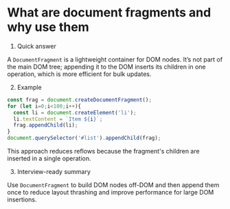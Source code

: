 # What are document fragments and why use them

1. Quick answer

A `DocumentFragment` is a lightweight container for DOM nodes. It’s not part of the main DOM tree; appending it to the DOM inserts its children in one operation, which is more efficient for bulk updates.

2. Example

```js
const frag = document.createDocumentFragment();
for (let i=0;i<100;i++){
  const li = document.createElement('li');
  li.textContent = `Item ${i}`;
  frag.appendChild(li);
}
document.querySelector('#list').appendChild(frag);
```
This approach reduces reflows because the fragment's children are inserted in a single operation.

3. Interview-ready summary

Use `DocumentFragment` to build DOM nodes off-DOM and then append them once to reduce layout thrashing and improve performance for large DOM insertions.
